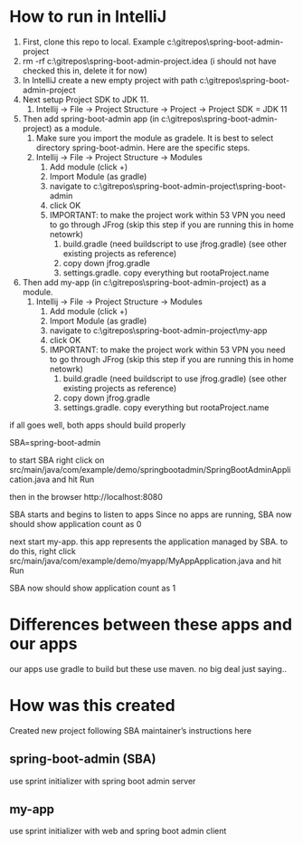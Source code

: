 
How to run in IntelliJ
=======================

1. First, clone this repo to local. Example c:\gitrepos\spring-boot-admin-project
1. rm -rf c:\gitrepos\spring-boot-admin-project\.idea (i should not have checked this in, delete it for now)
1. In IntelliJ create a new empty project with path c:\gitrepos\spring-boot-admin-project
1. Next setup Project SDK to JDK 11. 
   1. Intellij -> File -> Project Structure -> Project -> Project SDK = JDK 11
1. Then add spring-boot-admin app (in c:\gitrepos\spring-boot-admin-project) as a module. 
   1. Make sure you import the module as gradele. It is best to select directory spring-boot-admin. Here are the specific steps.
   1. Intellij -> File -> Project Structure -> Modules
      1. Add module (click +)
      1. Import Module (as gradle)
      1. navigate to c:\gitrepos\spring-boot-admin-project\spring-boot-admin
      1. click OK
      1. IMPORTANT: to make the project work within 53 VPN you need to go through JFrog (skip this step if you are running this in home netowrk)
         1. build.gradle (need buildscript to use jfrog.gradle) (see other existing projects as reference)
         1. copy down jfrog.gradle
         1. settings.gradle. copy everything but rootaProject.name
1. Then add my-app (in c:\gitrepos\spring-boot-admin-project) as a module.
   1. Intellij -> File -> Project Structure -> Modules
      1. Add module (click +)
      1. Import Module (as gradle)
      1. navigate to c:\gitrepos\spring-boot-admin-project\my-app
      1. click OK
      1. IMPORTANT: to make the project work within 53 VPN you need to go through JFrog (skip this step if you are running this in home netowrk)
         1. build.gradle (need buildscript to use jfrog.gradle) (see other existing projects as reference)
         1. copy down jfrog.gradle
         1. settings.gradle. copy everything but rootaProject.name
   

if all goes well, both apps should build properly

SBA=spring-boot-admin

to start SBA right click on src/main/java/com/example/demo/springbootadmin/SpringBootAdminApplication.java and hit Run

then in the browser http://localhost:8080

SBA starts and begins to listen to apps
Since no apps are running, SBA now should show application count as 0

next start my-app. this app represents the application managed by SBA.
to do this, right click src/main/java/com/example/demo/myapp/MyAppApplication.java and hit Run

SBA now should show application count as 1


Differences between these apps and our apps
============================================
our apps use gradle to build but these use maven. no big deal just saying..


How was this created
====================
Created new project following SBA maintainer’s instructions here

## spring-boot-admin (SBA)
use sprint initializer with spring boot admin server

## my-app
use sprint initializer with web and spring boot admin client
